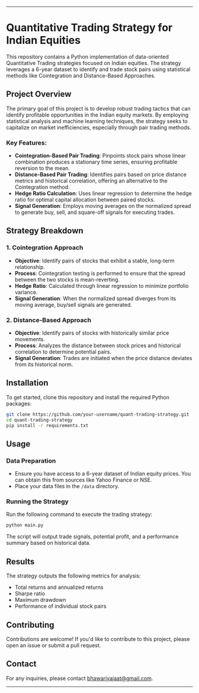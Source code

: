 

---

# Quantitative Trading Strategy for Indian Equities

This repository contains a Python implementation of data-oriented Quantitative Trading strategies focused on Indian equities. The strategy leverages a 6-year dataset to identify and trade stock pairs using statistical methods like Cointegration and Distance-Based Approaches.

## Project Overview

The primary goal of this project is to develop robust trading tactics that can identify profitable opportunities in the Indian equity markets. By employing statistical analysis and machine learning techniques, the strategy seeks to capitalize on market inefficiencies, especially through pair trading methods.

### Key Features:

- **Cointegration-Based Pair Trading**: Pinpoints stock pairs whose linear combination produces a stationary time series, ensuring profitable reversion to the mean.
- **Distance-Based Pair Trading**: Identifies pairs based on price distance metrics and historical correlation, offering an alternative to the Cointegration method.
- **Hedge Ratio Calculation**: Uses linear regression to determine the hedge ratio for optimal capital allocation between paired stocks.
- **Signal Generation**: Employs moving averages on the normalized spread to generate buy, sell, and square-off signals for executing trades.

## Strategy Breakdown

### 1. Cointegration Approach
- **Objective**: Identify pairs of stocks that exhibit a stable, long-term relationship.
- **Process**: Cointegration testing is performed to ensure that the spread between the two stocks is mean-reverting.
- **Hedge Ratio**: Calculated through linear regression to minimize portfolio variance.
- **Signal Generation**: When the normalized spread diverges from its moving average, buy/sell signals are generated.

### 2. Distance-Based Approach
- **Objective**: Identify pairs of stocks with historically similar price movements.
- **Process**: Analyzes the distance between stock prices and historical correlation to determine potential pairs.
- **Signal Generation**: Trades are initiated when the price distance deviates from its historical norm.

## Installation

To get started, clone this repository and install the required Python packages:

```bash
git clone https://github.com/your-username/quant-trading-strategy.git
cd quant-trading-strategy
pip install -r requirements.txt
```

## Usage

### Data Preparation
- Ensure you have access to a 6-year dataset of Indian equity prices. You can obtain this from sources like Yahoo Finance or NSE.
- Place your data files in the `/data` directory.

### Running the Strategy
Run the following command to execute the trading strategy:

```bash
python main.py
```

The script will output trade signals, potential profit, and a performance summary based on historical data.

## Results

The strategy outputs the following metrics for analysis:
- Total returns and annualized returns
- Sharpe ratio
- Maximum drawdown
- Performance of individual stock pairs

## Contributing

Contributions are welcome! If you'd like to contribute to this project, please open an issue or submit a pull request.

## Contact

For any inquiries, please contact [bhawariyajaat@gmail.com](mailto:bhawariyajaat@gmail.com).

---
